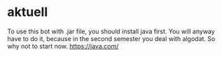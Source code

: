 # aktuell

To use this bot with .jar file, you should install java first. You will anyway have to do it, because in the second semester you deal with algodat. So why not to start now. 
https://java.com/
